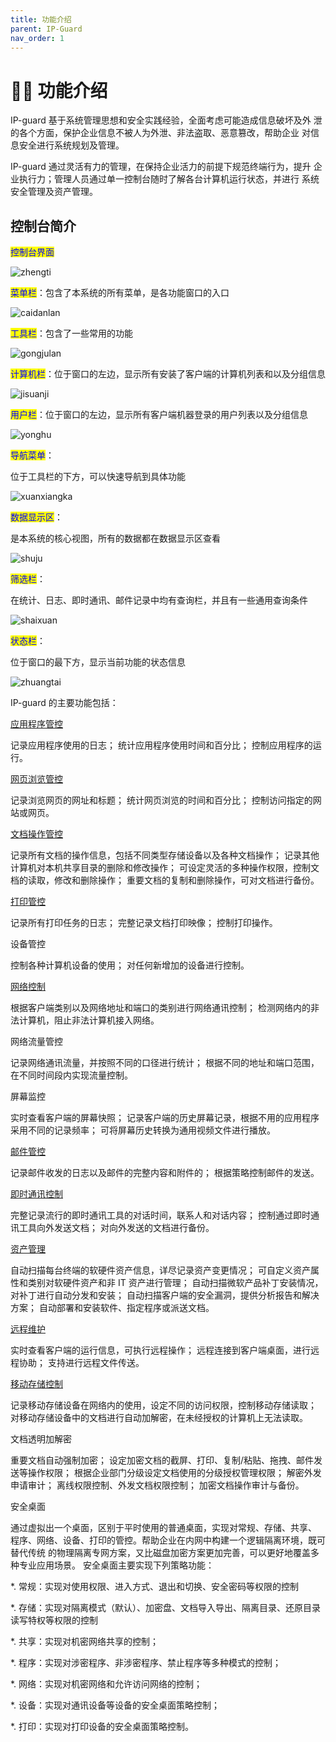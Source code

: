 ```yaml
---
title: 功能介绍
parent: IP-Guard
nav_order: 1
---
```


# 👨‍🏫 功能介绍

IP-guard 基于系统管理思想和安全实践经验，全面考虑可能造成信息破坏及外 泄的各个方面，保护企业信息不被人为外泄、非法盗取、恶意篡改，帮助企业 对信息安全进行系统规划及管理。

IP-guard 通过灵活有力的管理，在保持企业活力的前提下规范终端行为，提升 企业执行力；管理人员通过单一控制台随时了解各台计算机运行状态，并进行 系统安全管理及资产管理。



## **控制台简介**&#x20;



<mark style="color:blue;">控制台界面</mark>

&#x20;![zhengti](https://user-images.githubusercontent.com/123937106/215722333-2a81fe57-2356-4a60-ad21-5cb34b2ffc85.png)

<mark style="color:blue;">菜单栏</mark>：包含了本系统的所有菜单，是各功能窗口的入口

![caidanlan](https://user-images.githubusercontent.com/123937106/215722625-dcedefff-efa4-48a5-924d-f824e874c90d.png)

<mark style="color:blue;">工具栏</mark>：包含了一些常用的功能

![gongjulan](https://user-images.githubusercontent.com/123937106/215722704-0b778891-0147-466f-90fd-8e9acdfbf24b.png)

<mark style="color:blue;">计算机栏</mark>：位于窗口的左边，显示所有安装了客户端的计算机列表和以及分组信息

![jisuanji](https://user-images.githubusercontent.com/123937106/215722820-513519d1-ed90-4f15-a4e4-5787813bce1c.png)

<mark style="color:blue;">用户栏</mark>：位于窗口的左边，显示所有客户端机器登录的用户列表以及分组信息

![yonghu](https://user-images.githubusercontent.com/123937106/215722922-203307ff-8106-4404-8b89-b3366b1c69b8.png)

<mark style="color:blue;">导航菜单</mark>：

位于工具栏的下方，可以快速导航到具体功能

![xuanxiangka](https://user-images.githubusercontent.com/123937106/215723045-65b41702-4396-40e6-b6f9-c7e8e780c49f.png)

<mark style="color:blue;">数据显示区</mark>：

是本系统的核心视图，所有的数据都在数据显示区查看

![shuju](https://user-images.githubusercontent.com/123937106/215723231-9afdf51c-673f-4b98-bcf3-5d932499f556.png)

<mark style="color:blue;">筛选栏</mark>：

在统计、日志、即时通讯、邮件记录中均有查询栏，并且有一些通用查询条件

![shaixuan](https://user-images.githubusercontent.com/123937106/215723420-9e0374ca-6ef9-4b50-8543-8cefa8a1cf2d.png)

<mark style="color:blue;">状态栏</mark>：

位于窗口的最下方，显示当前功能的状态信息

![zhuangtai](https://user-images.githubusercontent.com/123937106/215723521-073f0aed-fa21-429a-9cb9-365816247764.png)

IP-guard 的主要功能包括：

[应用程序管控](yingyongchengxu.md)

记录应用程序使用的日志； 统计应用程序使用时间和百分比； 控制应用程序的运行。

[网页浏览管控](wangyeliulan.md)

记录浏览网页的网址和标题； 统计网页浏览的时间和百分比； 控制访问指定的网站或网页。

[文档操作管控 ](wendangcaozuo.md)

记录所有文档的操作信息，包括不同类型存储设备以及各种文档操作； 记录其他计算机对本机共享目录的删除和修改操作； 可设定灵活的多种操作权限，控制文档的读取，修改和删除操作； 重要文档的复制和删除操作，可对文档进行备份。

[打印管控](dayin.md)

记录所有打印任务的日志； 完整记录文档打印映像； 控制打印操作。

设备管控

控制各种计算机设备的使用； 对任何新增加的设备进行控制。

[网络控制](wangluokongzhi.md)

根据客户端类别以及网络地址和端口的类别进行网络通讯控制； 检测网络内的非法计算机，阻止非法计算机接入网络。

网络流量管控

记录网络通讯流量，并按照不同的口径进行统计； 根据不同的地址和端口范围，在不同时间段内实现流量控制。

屏幕监控

实时查看客户端的屏幕快照； 记录客户端的历史屏幕记录，根据不用的应用程序采用不同的记录频率； 可将屏幕历史转换为通用视频文件进行播放。

[邮件管控](youjian.md)

记录邮件收发的日志以及邮件的完整内容和附件的； 根据策略控制邮件的发送。

[即时通讯控制](jishitongxun.md)

完整记录流行的即时通讯工具的对话时间，联系人和对话内容； 控制通过即时通讯工具向外发送文档； 对向外发送的文档进行备份。

[资产管理](zichan.md)

自动扫描每台终端的软硬件资产信息，详尽记录资产变更情况； 可自定义资产属性和类别对软硬件资产和非 IT 资产进行管理； 自动扫描微软产品补丁安装情况，对补丁进行自动分发和安装； 自动扫描客户端的安全漏洞，提供分析报告和解决方案； 自动部署和安装软件、指定程序或派送文档。

[远程维护](weihu.md)

实时查看客户端的运行信息，可执行远程操作； 远程连接到客户端桌面，进行远程协助； 支持进行远程文件传送。

[移动存储控制](yidongcunchu.md)

记录移动存储设备在网络内的使用，设定不同的访问权限，控制移动存储读取； 对移动存储设备中的文档进行自动加解密，在未经授权的计算机上无法读取。

文档透明加解密

重要文档自动强制加密； 设定加密文档的截屏、打印、复制/粘贴、拖拽、邮件发送等操作权限； 根据企业部门分级设定文档使用的分级授权管理权限； 解密外发申请审计； 离线权限控制、外发文档权限控制； 加密文档操作审计与备份。

安全桌面

通过虚拟出一个桌面，区别于平时使用的普通桌面，实现对常规、存储、共享、 程序、网络、设备、打印的管控。帮助企业在内网中构建一个逻辑隔离环境，既可替代传统 的物理隔离专网方案，又比磁盘加密方案更加完善，可以更好地覆盖多种专业应用场景。 安全桌面主要实现下列策略功能：

\*. 常规：实现对使用权限、进入方式、退出和切换、安全密码等权限的控制

\*. 存储：实现对隔离模式（默认）、加密盘、文档导入导出、隔离目录、还原目录 读写特权等权限的控制

\*. 共享：实现对机密网络共享的控制；

\*. 程序：实现对涉密程序、非涉密程序、禁止程序等多种模式的控制；

\*. 网络：实现对机密网络和允许访问网络的控制；

\*. 设备：实现对通讯设备等设备的安全桌面策略控制；

\*. 打印：实现对打印设备的安全桌面策略控制。

